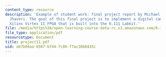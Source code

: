 ```yaml
---
content_type: resource
description: 'Example of student work: final project report by Michael Huhs and Sanjay
  Jhaveri. The goal of this final project is to implement a digital camera using a
  Xilinx Virtex II FPGA that is built into the 6.111 Labkit.'
file: /media/https%3A/open-learning-course-data-rc.s3.amazonaws.com/6-111-introductory-digital-systems-laboratory-spring-2006/ab7b04aa6587bf447c86f7ac36b8435c_project11.pdf
file_type: application/pdf
resourcetype: Document
title: project11.pdf
uid: ab7b04aa-6587-bf44-7c86-f7ac36b8435c
---
```

